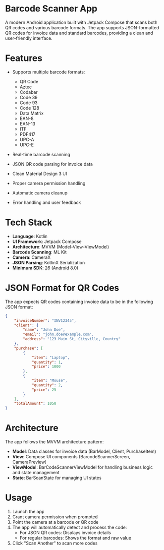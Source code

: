 # Barcode Scanner App

A modern Android application built with Jetpack Compose that scans both QR codes and various barcode formats. 
The app supports JSON-formatted QR codes for invoice data and standard barcodes, providing a clean and user-friendly interface.

# Features

- Supports multiple barcode formats:
  - QR Code
  - Aztec
  - Codabar
  - Code 39
  - Code 93
  - Code 128
  - Data Matrix
  - EAN-8
  - EAN-13
  - ITF
  - PDF417
  - UPC-A
  - UPC-E

- Real-time barcode scanning
- JSON QR code parsing for invoice data
- Clean Material Design 3 UI
- Proper camera permission handling
- Automatic camera cleanup
- Error handling and user feedback

# Tech Stack

- **Language**: Kotlin
- **UI Framework**: Jetpack Compose
- **Architecture**: MVVM (Model-View-ViewModel)
- **Barcode Scanning**: ML Kit
- **Camera**: CameraX
- **JSON Parsing**: KotlinX Serialization
- **Minimum SDK**: 26 (Android 8.0)

# JSON Format for QR Codes

The app expects QR codes containing invoice data to be in the following JSON format:
```json
{
    "invoiceNumber": "INV12345",
    "client": {
        "name": "John Doe",
        "email": "john.doe@example.com",
        "address": "123 Main St, Cityville, Country"
    },
    "purchase": [
        {
            "item": "Laptop",
            "quantity": 1,
            "price": 1000
        },
        {
            "item": "Mouse",
            "quantity": 2,
            "price": 25
        }
    ],
    "totalAmount": 1050
}
```

# Architecture

The app follows the MVVM architecture pattern:

- **Model**: Data classes for invoice data (BarModel, Client, PurchaseItem)
- **View**: Compose UI components (BarcodeScannerScreen, CameraPreview)
- **ViewModel**: BarCodeScannerViewModel for handling business logic and state management
- **State**: BarScanState for managing UI states

# Usage

1. Launch the app
2. Grant camera permission when prompted
3. Point the camera at a barcode or QR code
4. The app will automatically detect and process the code:
   - For JSON QR codes: Displays invoice details
   - For regular barcodes: Shows the format and raw value
5. Click "Scan Another" to scan more codes

